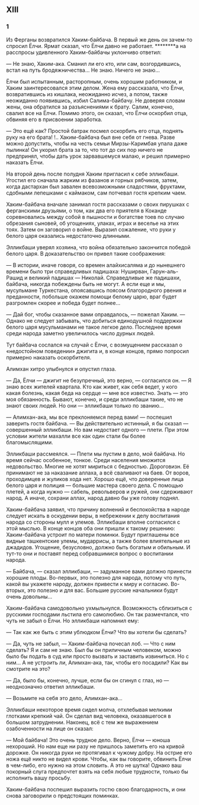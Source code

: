 ## XIII

### 1

Из Ферганы возвратился Хаким-байбача.
В первый же день он зачем-то спросил Ёлчи.
Ярмат сказал, что Ёлчи давно не работает.
********а на расспросы удивленного Хаким-байбачы уклончиво ответил:

— Не знаю, Хаким-ака.
Сманил ли его кто, или сам, возгордившись, встал на путь бродяжничества...
Не знаю.
Ничего не знаю...

Ёлчи был испытанным, расторопным, очень хорошим работником, и Хаким заинтересовался этим делом.
Жена ему рассказала, что Ёлчи, возвратившись из кишлака, неожиданно исчез, а потом, также неожиданно появившись, избил Салима-байбачу.
Не доверяя словам жены, она обратился за разъяснениями к брату.
Салим, конечно, свалил все на Ёлчи.
Помимо этого, он сказал, что Ёлчи оскорбил отца, обвиняя его в присвоении заработка.

— Это ещё как?
Простой батрак посмел оскорбить его отца, поднять руку на его брата!
!..
Хаким-байбача был вне себя от гнева.
Разве можно допустить, чтобы на честь семьи Мирзы-Каримбая упала даже пылинка!
Он укорил брата за то, что тот до сих пор ничего не предпринял, чтобы дать урок зарвавшемуся малаю, и решил примерно наказать Ёлчи.

На второй день после полудня Хаким пригласил к себе элликбаши.
Угостил его сначала жарким из фазанов и горных рябчиков, затем, когда дастархан был завален всевозможными сладостями, фруктами, сдобными лепешками с каймаком, сам потчевал гостя крепким чаем.

Хаким-байбача вначале занимал гостя рассказами о своих пирушках с ферганскими друзьями, о том, как два его приятеля в Коканде соревновались между собой в пышности и богатстве тоев по случаю обрезания сыновей, об угощениях, улаках, играх и веселье на этих тоях.
Затем он заговорил о войне.
Выразил сожаление, что руки у белого царя оказались недостаточно длинными.

Элликбаши уверял хозяина, что война обязательно закончится победой белого царя.
В доказательство он привел такие соображения:

— В истории, иначе говоря, со времен алайхисаляма и до нынешнего времени было три справедливых падишаха: Нуширван, Гарун-аль-Рашид и великий падишах — Николай.
Справедливые же падишахи, байбача, никогда побеждены быть не могут.
А если еще и мы, мусульмане Туркестана, опоясавшись поясом благородного рвения и преданности, побольше окажем помощи белому царю, враг будет разгромлен скорее и победа будет полнее…

— Дай бог, чтобы сказанное вами оправдалось, — пожелал Хаким.
— Однако не следует забывать, что добиться единодушной поддержки белого царя мусульманами не такое легкое дело.
Последнее время среди народа заметно увеличилось число дурных людей.

Тут байбача сослался на случай с Ёлчи, с возмущением рассказал о «недостойном поведении» джигита и, в конце концов, прямо попросил примерно наказать оскорбителя.

Алимхан хитро улыбнулся и опустил глаза.

— Да, Ёлчи — джигит не безупречный, это верно, — согласился он.
— Я знаю всех жителей квартала.
Кто как живет, как себя ведет, у кого какая болезнь, какая беда на сердце — мне все известно.
Знать — это моя обязанность.
Бывают, конечно, и среди элликбаши такие, что не знают своих людей.
Но они — элликбаши только по званию…

— Алимхан-ака, мы все преклоняемся перед вами!
— поспешил заверить гостя байбача.
— Вы действительно истинный, я бы сказал — совершенный элликбаши.
Но вам недостает одного — плети.
При этом условии жители махалли все как один стали бы более благомыслящими.

Элликбаши рассмеялся.
— Плети мы пустим в дело, мой байбача.
Но время сейчас особенное, тонкое.
Среди населения множится недовольство.
Многие не хотят мириться с бедностью.
Дороговизн.
Её принимают не за наказание аллаха, а всё сваливают на баев.
От воров, проходимцев и жуликов хода нет.
Хорошо ещё, что доверенные лица белого царя и полиция — большие мастера своего дела.
С помощью плетей, а когда нужно — сабель, револьверов и ружей, они сдерживают народ.
А иначе, сохрани аллах, народ давно бы уже голову поднял.

Хаким-байбача заявил, что причину волнений и беспокойства в народе следует искать в оскудении веры, в небрежении к делу воспитания народа со стороны мулл и улемов.
Элликбаши вполне согласился с этой мыслью.
В конце концов оба они пришли к такому решению: Хаким-байбача устроит по матери поминки.
Будут приглашены все видные ташкентские улемы, мударрисы, а также более влиятельные из джадидов.
Угощение, безусловно, должно быть богатым и обильным.
И тут-то они и поставят перед собравшимися вопрос о воспитании народа.

— Байбача, — сказал элликбаши, — задуманное вами должно принести хорошие плоды.
Во-первых, это полезно для народа, потому что путь, какой вы укажете народу, должен привести к миру и согласию.
Во-вторых, это полезно и для вас.
Большие русские начальники будут очень довольны...

Хаким-байбача самодовольно ухмыльнулся.
Возможность сблизиться с русскими господами льстила его самолюбию.
Он так размечтался, что чуть не забыл о Ёлчи.
Но элликбаши напомнил ему:

— Так как же быть с этим ублюдком Ёлчи?
Что вы хотели бы сделать?

— Да, чуть не забыл, — Хаким-байбача почесал лоб.
— Что с ним сделать?
Я и сам не знаю.
Был бы он приличным человеком, можно было бы подать в суд или просто вызвать и заставить извиниться.
Но с ним…
А не устроить ли, Алимхан-ака, так, чтобы его посадили?
Как вы смотрите на это?

— Да, было бы, конечно, лучше, если бы он сгинул с глаз, но — неоднозначно ответил элликбаши.

— Возьмите на себя это дело, Алимхан-ака...

Элликбаши некоторое время сидел молча, отхлебывая мелкими глотками крепкий чай.
Он сделал вид человека, оказавшегося в большом затруднении.
Наконец, всё с тем же выражением озабоченности на лице он сказал:

— Мой байбача!
Это очень трудное дело.
Верно, Ёлчи — юноша нехороший.
Но нам еще ни разу не пришлось заметить его на кривой дорожке.
Он никогда руки не протягивал к чужому добру.
На острие его ножа ещё никто не видел крови.
Чтобы, как вы говорите, обвинить Ёлчи в чем-либо, его нужно на этом словить.
А это не шутка!
Однако ваш покорный слуга предпочтет взять на себя любые трудности, только бы исполнить вашу просьбу.

Хаким-байбача поспешил выразить гостю свою благодарность, и они снова заговорили о предстоящих поминках.
